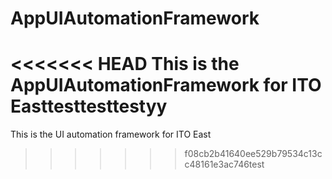 # AppUIAutomationFramework
<<<<<<< HEAD
This is the AppUIAutomationFramework for ITO Easttesttesttestyy
=======
This is the UI automation framework for ITO East
>>>>>>> f08cb2b41640ee529b79534c13cc48161e3ac746test
